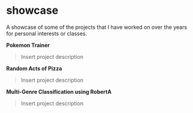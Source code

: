 # showcase
A showcase of some of the projects that I have worked on over the years for personal interests or classes.

**Pokemon Trainer**
> Insert project description

**Random Acts of Pizza**
> Insert project description

**Multi-Genre Classification using RobertA**
> Insert project description
